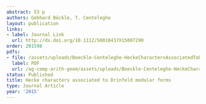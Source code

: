 ```yaml
---
abstract: 53 p
authors: Gebhard Böckle, T. Centeleghe
layout: publication
links:
- label: Journal Link
  url: http://dx.doi.org/10.1112/S0010437X15007290
order: 201598
pdfs:
- file: /assets/uploads/Boeckle-Centeleghe-HeckeCharactersAssociatedToDrinfeldModularForms.pdf
  label: PDF
  url: /ag-comp-arith-geom/assets/uploads/Boeckle-Centeleghe-HeckeCharactersAssociatedToDrinfeldModularForms.pdf
status: Published
title: Hecke characters associated to Drinfeld modular forms
type: Journal Article
year: '2015'
---
```

